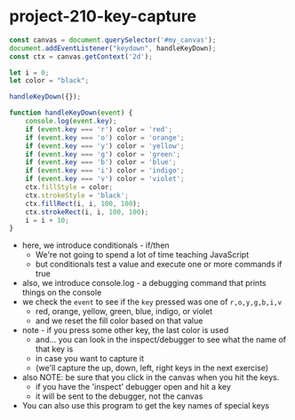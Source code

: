 # project-210-key-capture


```js
const canvas = document.querySelector('#my_canvas');
document.addEventListener("keydown", handleKeyDown);
const ctx = canvas.getContext('2d');

let i = 0;
let color = "black";

handleKeyDown({});

function handleKeyDown(event) {
    console.log(event.key);
    if (event.key === 'r') color = 'red';
    if (event.key === 'o') color = 'orange';
    if (event.key === 'y') color = 'yellow';
    if (event.key === 'g') color = 'green';
    if (event.key === 'b') color = 'blue';
    if (event.key === 'i') color = 'indigo';
    if (event.key === 'v') color = 'violet';
    ctx.fillStyle = color;
    ctx.strokeStyle = 'black';
    ctx.fillRect(i, i, 100, 100);
    ctx.strokeRect(i, i, 100, 100);
    i = i + 10;
}
```

* here, we introduce conditionals - if/then
  - We're not going to spend a lot of time teaching JavaScript
  - but conditionals test a value and execute one or more commands if true
* also, we introduce console.log - a debugging command that prints things on the console
* we check the `event` to see if the `key` pressed was one of `r,o,y,g,b,i,v`
  - red, orange, yellow, green, blue, indigo, or violet
  - and we reset the fill color based on that value
* note - if you press some other key, the last color is used
  - and... you can look in the inspect/debugger to see what the name of that key is
  - in case you want to capture it
  - (we'll capture the up, down, left, right keys in the next exercise)
* also NOTE: be sure that you click in the canvas when you hit the keys.
  - if you have the 'inspect' debugger open and hit a key 
  - it will be sent to the debugger, not the canvas
* You can also use this program to get the key names of special keys

